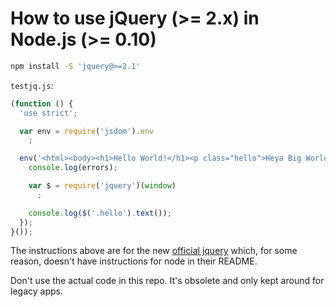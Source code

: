 How to use jQuery (>= 2.x) in Node.js (>= 0.10)
===

```bash
npm install -S 'jquery@>=2.1'
```

`testjq.js`:
```javascript
(function () {
  'use strict';

  var env = require('jsdom').env
    ;

  env('<html><body><h1>Hello World!</h1><p class="hello">Heya Big World!</body></html>', function (errors, window) {
    console.log(errors);

    var $ = require('jquery')(window)
      ;

    console.log($('.hello').text());
  });
}());
```

The instructions above are for the new [official jquery](http://github.com/jquery/jquery) which, for some reason, doesn't have instructions for node in their README.

Don't use the actual code in this repo. It's obsolete and only kept around for legacy apps.
